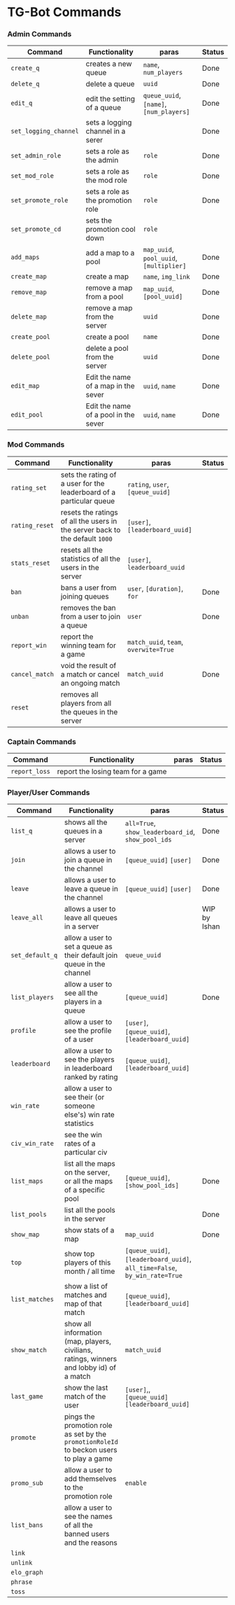 # TG-Bot Commands

### Admin Commands

| Command               | Functionality                        | paras                                   | Status |
| --------------------- | ------------------------------------ | --------------------------------------- | ------ |
| `create_q`            | creates a new queue                  | `name`, `num_players`                   | Done   |
| `delete_q`            | delete a queue                       | `uuid`                                  | Done   |
| `edit_q`              | edit the setting of a queue          | `queue_uuid`, `[name]`, `[num_players]` | Done   |
| `set_logging_channel` | sets a logging channel in a serer    |                                         | Done   |
| `set_admin_role`      | sets a role as the admin             | `role`                                  | Done   |
| `set_mod_role`        | sets a role as the mod role          | `role`                                  | Done   |
| `set_promote_role`    | sets a role as the promotion role    | `role`                                  | Done   |
| `set_promote_cd`      | sets the promotion cool down         | `role`                                  |        |
| `add_maps`            | add a map to a pool                  | `map_uuid`, `pool_uuid`, `[multiplier]` | Done   |
| `create_map`          | create a map                         | `name`, `img_link`                      | Done   |
| `remove_map`          | remove a map from a pool             | `map_uuid`, `[pool_uuid]`               | Done   |
| `delete_map`          | remove a map from the server         | `uuid`                                  | Done   |
| `create_pool`         | create a pool                        | `name`                                  | Done   |
| `delete_pool`         | delete a pool from the server        | `uuid`                                  | Done   |
| `edit_map`            | Edit the name of a map in the sever  | `uuid`, `name`                          | Done   |
| `edit_pool`           | Edit the name of a pool in the sever | `uuid`, `name`                          | Done   |



### Mod Commands

| Command        | Functionality                                                                | paras                                 | Status |
|----------------|------------------------------------------------------------------------------|---------------------------------------|--------|
| `rating_set`   | sets the rating of a user for the leaderboard of a particular queue          | `rating`, `user`, `[queue_uuid]`      |        |
| `rating_reset` | resets the ratings of all the users in the server back to the default `1000` | `[user]`, `[leaderboard_uuid]`        |        |
| `stats_reset`  | resets all the statistics of all the users in the server                     | `[user]`, `leaderboard_uuid`          |        |
| `ban`          | bans a user from joining queues                                              | `user`, `[duration]`, `for`           | Done   |
| `unban`        | removes the ban from a user to join a queue                                  | `user`                                | Done   |
| `report_win`   | report the winning team for a game                                           | `match_uuid`, `team`, `overwite=True` |        |
| `cancel_match` | void the result of a match or cancel an ongoing match                        | `match_uuid`                          | Done   |
| `reset`        | removes all players from all the queues in the server                        |                                       |        |



### Captain Commands

| Command       | Functionality                     | paras | Status |
|---------------|-----------------------------------|-------|--------|
| `report_loss` | report the losing team for a game |       |        |



### Player/User Commands

| Command         | Functionality                                                | paras                                                        | Status       |
| --------------- | ------------------------------------------------------------ | ------------------------------------------------------------ | ------------ |
| `list_q`        | shows all the queues in a server                             | `all=True`, `show_leaderboard_id`, `show_pool_ids`           | Done         |
| `join`          | allows a user to join a queue in the channel                 | `[queue_uuid]` `[user]`                                      | Done         |
| `leave`         | allows a user to leave a queue in the channel                | `[queue_uuid]` `[user]`                                      | Done         |
| `leave_all`     | allows a user to leave all queues in a server                |                                                              | WIP by Ishan |
| `set_default_q` | allow a user to set a queue as their default join queue in the channel | `queue_uuid`                                                 |              |
| `list_players`  | allow a user to see all the players in a queue               | `[queue_uuid]`                                               | Done         |
| `profile`       | allow a user to see the profile of a user                    | `[user]`, `[queue_uuid]`, `[leaderboard_uuid]`               |              |
| `leaderboard`   | allow a user to see the players in leaderboard ranked by rating | `[queue_uuid]`, `[leaderboard_uuid]`                         |              |
| `win_rate`      | allow a user to see their (or someone else's) win rate statistics |                                                              |              |
| `civ_win_rate`  | see the win rates of a particular civ                        |                                                              |              |
| `list_maps`     | list all the maps on the server, or all the maps of a specific pool | `[queue_uuid]`, `[show_pool_ids]`                            | Done         |
| `list_pools`    | list all the pools in the server                             |                                                              | Done         |
| `show_map`      | show stats of a map                                          | `map_uuid`                                                   | Done         |
| `top`           | show top players of this month / all time                    | `[queue_uuid]`, `[leaderboard_uuid]`, `all_time=False`, `by_win_rate=True` |              |
| `list_matches`  | show a list of matches and map of that match                 | `[queue_uuid]`, `[leaderboard_uuid]`                         |              |
| `show_match`    | show all information (map, players, civilians, ratings, winners and lobby id) of a match | `match_uuid`                                                 |              |
| `last_game`     | show the last match of the user                              | `[user]`,, `[queue_uuid]` `[leaderboard_uuid]`               |              |
| `promote`       | pings the promotion role as set by the `promotionRoleId` to beckon users to play a game |                                                              |              |
| `promo_sub`     | allow a user to add themselves to the promotion role         | `enable`                                                     |              |
| `list_bans`     | allow a user to see the names of all the banned users and the reasons |                                                              |              |
| `link`          |                                                              |                                                              |              |
| `unlink`        |                                                              |                                                              |              |
| `elo_graph`     |                                                              |                                                              |              |
| `phrase`        |                                                              |                                                              |              |
| `toss`          |                                                              |                                                              |              |
